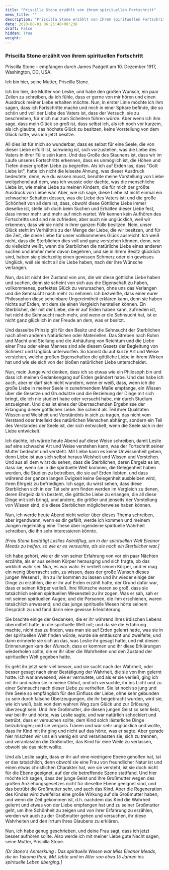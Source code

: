 ```yaml
---
title: "Priscilla Stone erzählt von ihrem spirituellen Fortschritt"
menu_title: ""
description: "Priscilla Stone erzählt von ihrem spirituellen Fortschritt"
date: 2020-08-01 06:25:48+00:238
draft: False
hidden: True
weight:
---
```

### Priscilla Stone erzählt von ihrem spirituellen Fortschritt

Priscilla Stone – empfangen durch James Padgett am 10. Dezember 1917, Washington, DC, USA.

Ich bin hier, seine Mutter, Priscilla Stone.

Ich bin hier, die Mutter von Leslie, und habe den großen Wunsch, ein paar Zeilen zu schreiben, da ich fühle, dass er gerne von mir hören und einen Ausdruck meiner Liebe erhalten möchte. Nun, in erster Linie möchte ich ihm sagen, dass ich Fortschritte mache und mich in einer Sphäre befinde, die so schön und voll der Liebe des Vaters ist, dass der Versuch, sie zu beschreiben, für mich nur zum Scheitern führen würde. Aber wenn ich ihm sage, dass mein Glück so groß ist, dass selbst ich, als ich noch vor kurzem, als ich glaubte, das höchste Glück zu besitzen, keine Vorstellung von dem Glück hatte, was ich jetzt besitze.

All dies ist für mich so wunderbar, dass es selbst für eine Seele, die von dieser Liebe erfüllt ist, schwierig ist, sich vorzustellen, was die Liebe des Vaters in ihrer Fülle sein kann. Und das Große des Staunens ist, dass wir im Laufe unseres Fortschritts erkennen, dass es unmöglich ist, die Höhen und Tiefen dieser großen Liebe zu begreifen. Als ich auf Erden las, dass "Gott Liebe ist", hatte ich nicht die leiseste Ahnung, was dieser Ausdruck bedeutete, denn, wie du wissen musst, beruhte meine Vorstellung von Liebe weitgehend auf dem, was ich wusste oder dachte, was die menschliche Liebe ist, wie meine Liebe zu meinen Kindern, die für mich der größte Ausdruck von Liebe war. Aber, wie ich sage, diese Liebe ist nicht einmal ein schwacher Schatten dessen, was die Liebe des Vaters ist: und die große Schönheit von all dem ist, dass, obwohl diese Göttliche Liebe immer dieselbe ist, stelle ich doch beim Suchen und Erhalten dieser Liebe fest, dass immer mehr und mehr auf mich wartet. Wir kennen kein Aufhören des Fortschritts und sind nie zufrieden, aber auch nie unglücklich, weil wir erkennen, dass wir sie nicht in ihrer ganzen Fülle besitzen. Nein, unser Glück steht im Verhältnis zu der Menge der Liebe, die wir besitzen, und für die Zeit, die diese Liebe für unser vollkommenes Glück ausreicht. Ich weiß nicht, dass die Sterblichen dies voll und ganz verstehen können, denn, wie du vielleicht weißt, wenn die Sterblichen die natürliche Liebe eines anderen suchen und immer mehr davon begehren, und sie in ihrem Besitz glücklich sind, haben sie gleichzeitig einen gewissen Schmerz oder ein gewisses Unglück, weil sie nicht all die Liebe haben, nach der ihre Wünsche verlangen.

Nun, das ist nicht der Zustand von uns, die wir diese göttliche Liebe haben und suchen, denn sie scheint von sich aus die Eigenschaft zu haben, vollkommenes, perfektes Glück zu verursachen, ohne uns das Verlangen und die Sehnsucht nach mehr zu nehmen. Ich bezweifle, dass einer eurer Philosophen diese scheinbare Ungereimtheit erklären kann, denn sie haben nichts auf Erden, mit dem sie einen Vergleich herstellen können. Ein Sterblicher, der mit der Liebe, die er auf Erden haben kann, zufrieden ist, hat nicht die Sehnsucht nach mehr, und wenn er die Sehnsucht hat, ist er nicht ganz glücklich in der Freude an dem, was er besitzt.

Und dasselbe Prinzip gilt für den Besitz und die Sehnsucht der Sterblichen nach allem anderen Natürlichen oder Materiellen. Das Streben nach Ruhm und Macht und Stellung und die Anhäufung von Reichtum und die Liebe einer Frau oder eines Mannes sind alle diesem Gesetz der Begleitung von Schmerz und Unglück unterworfen. So kannst du auf kurze Art und Weise verstehen, welche großen Eigenschaften die göttliche Liebe in ihrem Wirken hat und wie sie sich von der bloßen natürlichen Liebe unterscheidet.

Nun, mein Junge wird denken, dass ich so etwas wie ein Philosoph bin und dass ich meinen Gedankengang auf Erden geändert habe. Und das habe ich auch, aber er darf sich nicht wundern, wenn er weiß, dass, wenn ich die große Liebe in meiner Seele in zunehmendem Maße empfange, ein Wissen über die Gesetze und Grundsätze und die Beziehung der Dinge mit sich bringt, die ich nie studiert habe oder versucht habe, mir durch Studium anzueignen. Und dies ist eines der überraschenden Ergebnisse der Erlangung dieser göttlichen Liebe. Sie scheint als Teil ihrer Qualitäten Wissen und Weisheit und Verständnis in sich zu tragen, das nicht vom Verstand oder Intellekt des natürlichen Menschen abhängt, sondern ein Teil des Verstandes der Seele ist, der sich entwickelt, wenn die Seele sich in der Liebe entwickelt.

Ich dachte, ich würde heute Abend auf diese Weise schreiben, damit Leslie auf eine schwache Art und Weise verstehen kann, was der Fortschritt seiner Mutter bedeutet und versteht. Mit Liebe kann es keine Unwissenheit geben, denn Liebe ist aus sich selbst heraus Weisheit und Wissen und Verstehen. Und aus all dem wirst du sehen, dass die Sterblichen, deren Ehrgeiz es ist, dass sie, wenn sie in die spirituelle Welt kommen, die Gelegenheit haben werden, die Studien zu betreiben, die sie auf Erden liebten, und dass während der ganzen langen Ewigkeit keine Gelegenheit ausbleiben wird, ihren Ehrgeiz zu befriedigen. Ich sage, du wirst sehen, dass diese Sterblichen sich in der Tat sehr arm finden werden im Vergleich zu denen, deren Ehrgeiz darin besteht, die göttliche Liebe zu erlangen, die all diese Dinge mit sich bringt, und andere, die größer und jenseits der Vorstellung von Wissen sind, die diese Sterblichen möglicherweise haben können.

Nun, ich werde heute Abend nicht weiter über dieses Thema schreiben, aber irgendwann, wenn es dir gefällt, werde ich kommen und meinem Jungen regelmäßig eine These über irgendeine spirituelle Wahrheit schreiben, die ihn sehr interessieren könnte.

*[Frau Stone bestätigt Leslies Astralflug, um in der spirituellen Welt Eleanor Meads zu helfen, so wie er es versuchte, als sie noch ein Sterblicher war.]*

Ich habe gehört, wie er dir von seiner Erfahrung von vor ein paar Nächten erzählte, als er aus seinem Körper herausging und sich fragte, ob das wirklich wahr sei. Nun, es war wahr. Er verließ seinen Körper, und er mag ein wenig überrascht sein, zu wissen, dass der große Wunsch dieses jungen Wesens1 , ihn zu ihr kommen zu lassen und ihr wieder einige der Dinge zu erzählen, die er ihr auf Erden erzählt hatte, der Grund dafür war, dass er seinen Körper verließ. Ihre Wünsche waren so groß, dass sie tatsächlich seinen spirituellen Wesensteil zu ihr zogen. Was er sah, sah er mit seinen spirituellen Augen, und die Personen, die ihm erschienen, waren tatsächlich anwesend; und das junge spirituelle Wesen hörte seinem Gespräch zu und fand darin eine gewisse Erleichterung.

Sie brachte einige der Gedanken, die er ihr während ihres irdischen Lebens übermittelt hatte, in die spirituelle Welt mit; und da sie die Erfahrung machte, nicht das zu finden, was man sie auf Erden gelehrt hatte, was sie in der spirituellen Welt finden würde, wurde sie enttäuscht und zweifelte, und dann erinnerte sie sich an das, was Leslie ihr gesagt hatte, und mit diesen Erinnerungen kam der Wunsch, dass er kommen und ihr diese Erklärungen wiederholen sollte, die er ihr über die Wahrheiten und den Zustand der spirituellen Welt gegeben hatte.

Es geht ihr jetzt sehr viel besser, und sie sucht nach der Wahrheit, oder besser gesagt nach einer Bestätigung der Wahrheit, die sie von ihm gelernt hatte. Ich war anwesend, wie er vermutete, und als er sie verließ, ging ich mit ihr und nahm sie in meine Obhut, und ich versuchte, ihr ins Licht und zu einer Sehnsucht nach dieser Liebe zu verhelfen. Sie ist noch so jung und ihre Seele so empfänglich für den Einfluss der Liebe, ohne sehr gebunden zu sein durch falsche Überzeugungen, die ihr beigebracht wurden, wird sie, wie ich weiß, bald von dem wahren Weg zum Glück und zur Erlösung überzeugt sein. Und ihre Großmutter, die diesen jungen Geist so sehr liebt, war bei ihr und hörte, was Leslie sagte, und war natürlich schockiert und betrübt, dass er versuchen sollte, dem Kind solch lästerliche Dinge beizubringen; und sie vergoss Tränen und war sehr unglücklich und wollte, dass ihr Kind mit ihr ging und nicht auf das hörte, was er sagte. Aber gerade hier mischten wir uns ein wenig ein und veranlassten sie, sich zu trennen, und veranlassten die Großmutter, das Kind für eine Weile zu verlassen, obwohl sie das nicht wollte.

Und als Leslie sagte, dass er ihr auf eine niedrigere Ebene geholfen hat, tat er das tatsächlich, denn obwohl sie eine Frau von freundlicher Natur ist und einen etwas christlichen Charakter hat, wie sie versteht, ist sie doch nicht für die Ebene geeignet, auf der die betreffende Szene stattfand. Und hier möchte ich sagen, dass der junge Geist und ihre Großmutter wegen des großen Anziehungsgesetzes nicht für dieselbe Ebene geeignet sind, und das betrübt die Großmutter sehr, und auch das Kind. Aber die Regeneration des Kindes wird zweifellos eine große Wirkung auf die Großmutter haben, und wenn die Zeit gekommen ist, d.h. nachdem das Kind die Wahrheit gelernt und etwas von der Liebe empfangen hat und zu seiner Großmutter geht, um ihre Schönheit zu zeigen und von ihrer Erfahrung zu erzählen, werden wir auch zu der Großmutter gehen und versuchen, ihr diese Wahrheiten und den Irrtum ihres Glaubens zu erklären.

Nun, ich habe genug geschrieben, und deine Frau sagt, dass ich jetzt besser aufhören sollte. Also werde ich mit meiner Liebe gute Nacht sagen, seine Mutter, Priscilla Stone.

*[Dr Stone's Anmerkung : Das spirituelle Wesen war Miss Eleanor Meads, die im Takoma Park, Md. lebte und im Alter von etwa 15 Jahren ins spirituelle Leben überging.]*

